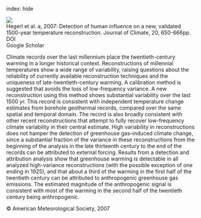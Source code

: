 index: hide

<div class="Citation">
    <div class="Citation-thumb CitationThumb-linked"  data-href="https://doi.org/10.1175/jcli4011.1">
      <img src="https://static.claimspace.cloud/climate-study-static/refs/thumbs/10/Hegerl_et_al_2007a-thumb.png" />
    </div>

  <div class="Citation-body">
    <div class="Citation-text">Hegerl et al. a, 2007: Detection of human influence on a new, validated 1500-year temperature reconstruction. <span class="Article-journal">Journal of Climate, </span><span class="Article-volume">20, </span>650-666pp.</div>
    <div class="Citation-links">
      <div class="CitationLink" data-href="https://doi.org/10.1175/jcli4011.1">
        <div class="CitationLink-icon CitationLink-Doi"></div>
        <div class="CitationLink-text">DOI</div>
      </div>
      <div class="CitationLink" data-href="https://scholar.google.com/scholar?q=10.1175/jcli4011.1">
        <div class="CitationLink-icon CitationLink-Scholar"></div>
        <div class="CitationLink-text">Google Scholar</div>
      </div>
    </div>
  </div>
</div>

Climate records over the last millennium place the twentieth-century warming in a longer historical context. Reconstructions of millennial temperatures show a wide range of variability, raising questions about the reliability of currently available reconstruction techniques and the uniqueness of late-twentieth-century warming. A calibration method is suggested that avoids the loss of low-frequency variance. A new reconstruction using this method shows substantial variability over the last 1500 yr. This record is consistent with independent temperature change estimates from borehole geothermal records, compared over the same spatial and temporal domain. The record is also broadly consistent with other recent reconstructions that attempt to fully recover low-frequency climate variability in their central estimate. High variability in reconstructions does not hamper the detection of greenhouse gas–induced climate change, since a substantial fraction of the variance in these reconstructions from the beginning of the analysis in the late thirteenth century to the end of the records can be attributed to external forcing. Results from a detection and attribution analysis show that greenhouse warming is detectable in all analyzed high-variance reconstructions (with the possible exception of one ending in 1925), and that about a third of the warming in the first half of the twentieth century can be attributed to anthropogenic greenhouse gas emissions. The estimated magnitude of the anthropogenic signal is consistent with most of the warming in the second half of the twentieth century being anthropogenic.

<div class="Citation-copy">
&copy; American Meteorological Society, 2007
</div>
